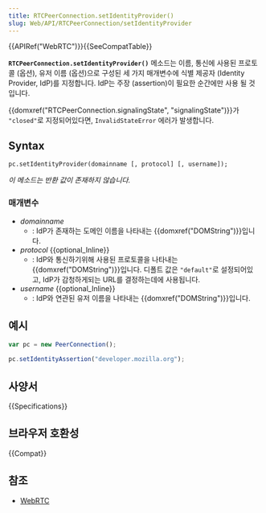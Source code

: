 ```yaml
---
title: RTCPeerConnection.setIdentityProvider()
slug: Web/API/RTCPeerConnection/setIdentityProvider
---
```

{{APIRef("WebRTC")}}{{SeeCompatTable}}

**`RTCPeerConnection.setIdentityProvider()`** 메소드는 이름, 통신에 사용된 프로토콜 (옵션), 유저 이름 (옵션)으로 구성된 세 가지 매개변수에 식별 제공자 (Identity Provider, IdP)를 지정합니다. IdP는 주장 (assertion)이 필요한 순간에만 사용 될 것입니다.

{{domxref("RTCPeerConnection.signalingState", "signalingState")}}가 `"closed"`로 지정되어있다면, `InvalidStateError` 에러가 발생합니다.

## Syntax

    pc.setIdentityProvider(domainname [, protocol] [, username]);

_이 메소드는 반환 값이 존재하지 않습니다._

### 매개변수

- _domainname_
  - : IdP가 존재하는 도메인 이름을 나타내는 {{domxref("DOMString")}}입니다.
- _protocol_ {{optional_Inline}}
  - : IdP와 통신하기위해 사용된 프로토콜을 나타내는 {{domxref("DOMString")}}입니다. 디폴트 값은 `"default"`로 설정되어있고, IdP가 감청하게되는 URL를 결정하는데에 사용됩니다.
- _username_ {{optional_Inline}}
  - : IdP와 연관된 유저 이름을 나타내는 {{domxref("DOMString")}}입니다.

## 예시

```js
var pc = new PeerConnection();

pc.setIdentityAssertion("developer.mozilla.org");
```

## 사양서

{{Specifications}}

## 브라우저 호환성

{{Compat}}

## 참조

- [WebRTC](/ko/docs/Web/Guide/API/WebRTC)
